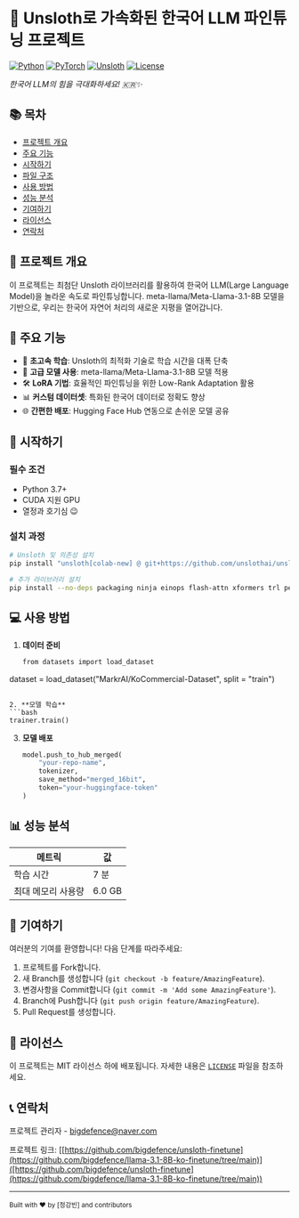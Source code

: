 # 🚀 Unsloth로 가속화된 한국어 LLM 파인튜닝 프로젝트

[![Python](https://img.shields.io/badge/Python-3.7%2B-blue)](https://www.python.org/)
[![PyTorch](https://img.shields.io/badge/PyTorch-2.2.1%2B-red)](https://pytorch.org/)
[![Unsloth](https://img.shields.io/badge/Unsloth-Latest-green)](https://github.com/unslothai/unsloth)
[![License](https://img.shields.io/badge/License-MIT-yellow)](LICENSE)

*한국어 LLM의 힘을 극대화하세요! 🇰🇷✨*


## 📚 목차
- [프로젝트 개요](#-프로젝트-개요)
- [주요 기능](#-주요-기능)
- [시작하기](#-시작하기)
- [파일 구조](#-파일-구조)
- [사용 방법](#-사용-방법)
- [성능 분석](#-성능-분석)
- [기여하기](#-기여하기)
- [라이선스](#-라이선스)
- [연락처](#-연락처)

## 🌟 프로젝트 개요

이 프로젝트는 최첨단 Unsloth 라이브러리를 활용하여 한국어 LLM(Large Language Model)을 놀라운 속도로 파인튜닝합니다. meta-llama/Meta-Llama-3.1-8B 모델을 기반으로, 우리는 한국어 자연어 처리의 새로운 지평을 열어갑니다.

## 🎯 주요 기능

- 🚄 **초고속 학습**: Unsloth의 최적화 기술로 학습 시간을 대폭 단축
- 🧠 **고급 모델 사용**: meta-llama/Meta-Llama-3.1-8B 모델 적용
- 🛠 **LoRA 기법**: 효율적인 파인튜닝을 위한 Low-Rank Adaptation 활용
- 📊 **커스텀 데이터셋**: 특화된 한국어 데이터로 정확도 향상
- 🌐 **간편한 배포**: Hugging Face Hub 연동으로 손쉬운 모델 공유

## 🚀 시작하기

### 필수 조건

- Python 3.7+
- CUDA 지원 GPU
- 열정과 호기심 😉

### 설치 과정

```bash
# Unsloth 및 의존성 설치
pip install "unsloth[colab-new] @ git+https://github.com/unslothai/unsloth.git"

# 추가 라이브러리 설치
pip install --no-deps packaging ninja einops flash-attn xformers trl peft accelerate bitsandbytes
```

## 💻 사용 방법

1. **데이터 준비**
   ```bash
   from datasets import load_dataset
  dataset = load_dataset("MarkrAI/KoCommercial-Dataset", split = "train")
   ```

2. **모델 학습**
   ```bash
   trainer.train()
   ```

3. **모델 배포**
   ```python
   model.push_to_hub_merged(
       "your-repo-name",
       tokenizer,
       save_method="merged_16bit",
       token="your-huggingface-token"
   )
   ```

## 📊 성능 분석

| 메트릭 | 값 |
|--------|------|
| 학습 시간 | 7 분 |
| 최대 메모리 사용량 | 6.0 GB |


## 🤝 기여하기

여러분의 기여를 환영합니다! 다음 단계를 따라주세요:

1. 프로젝트를 Fork합니다.
2. 새 Branch를 생성합니다 (`git checkout -b feature/AmazingFeature`).
3. 변경사항을 Commit합니다 (`git commit -m 'Add some AmazingFeature'`).
4. Branch에 Push합니다 (`git push origin feature/AmazingFeature`).
5. Pull Request를 생성합니다.

## 📜 라이선스

이 프로젝트는 MIT 라이선스 하에 배포됩니다. 자세한 내용은 [`LICENSE`](LICENSE) 파일을 참조하세요.

## 📞 연락처

프로젝트 관리자 - bigdefence@naver.com

프로젝트 링크: [[https://github.com/bigdefence/unsloth-finetune](https://github.com/bigdefence/llama-3.1-8B-ko-finetune/tree/main)]([https://github.com/bigdefence/unsloth-finetune](https://github.com/bigdefence/llama-3.1-8B-ko-finetune/tree/main))

---

  <sub>Built with ❤️ by [정강빈] and contributors</sub>

